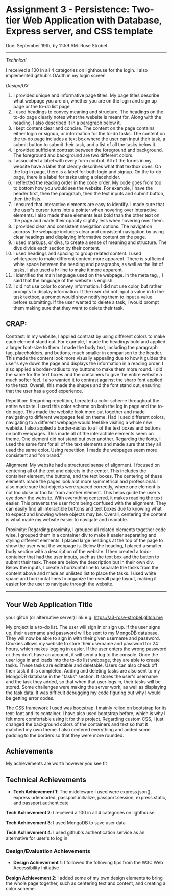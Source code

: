 Assignment 3 - Persistence: Two-tier Web Application with Database, Express server, and CSS template
===

Due: September 19th, by 11:59 AM.
Rose Strobel

---
*Technical*

I received a 100 in all 4 categories on lighthouse for the login.
I also implemented github's OAuth in my login screen

*Design/UX*

1) I provided unique and informative page titles. My page titles describe what webpage you are on, whether you are on the login and sign up page or the to-do list page.
2) I used headings to convey meaning and structure. The headings on the to-do page clearly notes what the website is meant for. Along with the heading, I also described it in a paragraph below it.
3) I kept content clear and concise. The content on the page contains either login or signup, or information for the to-do tasks. The content on the to-do page includes a text box where the user can input their task, a submit button to submit their task, and a list of all the tasks below it.
4) I provided sufficient contrast between the foreground and background. The foreground and background are two different colors.
5) I associated a label with every form control. All of the forms in my website have a label that clearly describes what that textbox does. On the log in page, there is a label for both login and signup. On the to-do page, there is a label for tasks using a placeholder.
6) I reflected the reading order in the code order. My code goes from top to bottom how you would see the website. For example, I have the header first, then the paragraph, then the text inputs and submit button, then the lists.
7) I ensured that interactive elements are easy to identify. I made sure that the user's cursor turns into a pointer when hovering over interactive elements. I also made these elements less bold than the other text on the page and made their opacity slightly less when hovering over them.
8) I provided clear and consistent navigation options. The navigation accross the webpage includes clear and consistent navigation by using clear headings and displaying informative content on the page.
9) I used markups, or divs, to create a sense of meaning and structure. The divs divide each section by their content.
10) I used headings and spacing to group related content. I used whitespace to make different content more apparent. There is sufficient white space between the heading and paragraphs, as well as the list of tasks. I also used a hr line to make it more apparent.
11) I identified the main language used on the webpage. In the meta tag, <html lang="en">, I said that the language of the website is english.
12) I did not use color to convey information. I did not use color, but rather prompts to display information. If the user did not input a value in to the task textbox, a prompt would show notifying them to input a value before submitting. If the user wanted to delete a task, I would prompt them making sure that they want to delete their task.

## CRAP:

Contrast: In my website, I applied contrast by using different colors to make each element stand out. For example, I made the headings bold and applied a larger font-size to them. I made the body text, including the paragraph tag, placeholders, and buttons, much smaller in comparison to the header. This made the content look more visually appealing due to how it guides the user's eye down the page and displays the information in a reading order. I also applied a border-radius to my buttons to make them more round. I did the same for the text boxes and the containers to give the entire website a much softer feel. I also wanted it to contrast against the sharp font applied to the text. Overall, this made the shapes and the font stand out, ensuring that the user has a good experience.

Repetition: Regarding repetition, I created a color scheme throughout the entire website. I used this color scheme on both the log in page and the to-do page. This made the website look more put together and made navigating to different webpages feel on theme. Had I used different colors, navigating to a different webpage would feel like visiting a whole new webiste. I also applied a border-radius to all of the text boxes and buttons on both webpages. This made all of the interactible elements seem on theme. One element did not stand out over another. Regarding the fonts, I used the same font for all of the text elements and made sure that they all used the same color. Using repetition, I made the webpages seem more consistent and "on brand."

Alignment: My website had a structured sense of alignment. I focused on centering all of the text and objects in the center. This includes the container element, the buttons, and the text boxes. The centering of these elements made the pages look alot more symmetrical and professional. I also made sure that objects were spaced correctly, where one element is not too close or too far from another element. This helps guide the user's eye down the website. With everything centered, it makes reading the text easier. This prevents the user from being confused with the alignment. They can easily find all interactible buttons and text boxes due to knowing what to expect and knowing where objects may be. Overall, centering the content is what made my website easier to navigate and readable.

Proximity:  Regarding proximity, I grouped all related elements together code wise. I grouped them in a container div to make it easier separating and styling different elements. I placed large headings at the top of the page to show the user what the webpage is. Below the heading, I placed a smaller body section with a description of the website. I then created a todo-container that had the user inputs, such as the text box and the button to submit their task. These are below the description but in their own div. Below the inputs, I create a horizontal line to separate the tasks from the content above and made an unlisted list to place the tasks. I used white space and horizontal lines to organize the overall page layout, making it easier for the user to navigate through the website.

---

## Your Web Application Title

your glitch (or alternative server) link e.g. https://a3-rose-strobel.glitch.me

My project is a to-do list. The user will sign in or sign up. If the user signs up, their username and password will be sent to
my MongoDB database. They will now be able to sign in with their given username and password. Cookies allows my website to store their username and password for 24 hours, which makes logging in easier. If the user enters the wrong password or they don't have an account, it will send a log to the console. Once the user logs in and loads into the to-do list webpage, they are able to create tasks. These tasks are edittable and deletable. Users can also check off their task if it is completed. Adding and deleting tasks are also sent to my MongoDB database in the "tasks" section. It stores the user's username and the task they added, so that when that user logs in, their tasks will be stored. Some challenges were making the server work, as well as displaying the task data. It was difficult debugging my code figuring out why I would be getting error codes.

The CSS framework I used was bootstrap. I mainly relied on bootstrap for its text-font and its container. I have also used bootstrap before, which is why I felt more comfortable using it for this project. Regarding custom CSS, I just changed the background colors of the containers and text so that it matched my own theme. I also centered everything and added some padding to the borders so that they were more rounded.

## Achievements
My achievements are worth however you see fit

## Technical Achievements
- **Tech Achievement 1**: The middleware I used were express.json(), express.urlencoded, passport.initialize, passport.session, express.static, and passport.authenticate

**Tech Achievement 2**: I received a 100 in all 4 categories on lighthouse

**Tech Achievement 3**: I used MongoDB to save user data

**Tech Achievement 4**: I used github's authentication service as an alternative for user's to log in

### Design/Evaluation Achievements
- **Design Achievement 1**: I followed the following tips from the W3C Web Accessibility Initiative

**Design Achievement 2**: I added some of my own design elements to bring the whole page together, such as centering text and content, and creating a color scheme.
